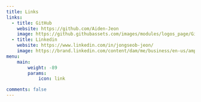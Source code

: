 ```yaml
---
title: Links
links:
  - title: GitHub
    website: https://github.com/Aiden-Jeon
    image: https://github.githubassets.com/images/modules/logos_page/GitHub-Mark.png
  - title: Linkedin
    website: https://www.linkedin.com/in/jongseob-jeon/
    image: https://brand.linkedin.com/content/dam/me/business/en-us/amp/brand-site/v2/bg/LI-Bug.svg.original.svg
menu:
    main: 
        weight: -89
        params:
            icon: link

comments: false
---
```

